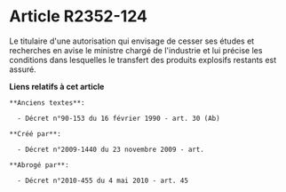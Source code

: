 # Article R2352-124

Le titulaire d'une autorisation qui envisage de cesser ses études et recherches en avise le ministre chargé de l'industrie et
lui précise les conditions dans lesquelles le transfert des produits explosifs restants est assuré.

**Liens relatifs à cet article**

	**Anciens textes**:

	  - Décret n°90-153 du 16 février 1990 - art. 30 (Ab)

	**Créé par**:

	  - Décret n°2009-1440 du 23 novembre 2009 - art.

	**Abrogé par**:

	  - Décret n°2010-455 du 4 mai 2010 - art. 45
